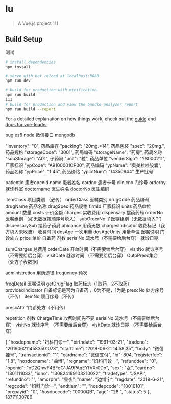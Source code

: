 # lu

> A Vue.js project
111
## Build Setup
测试
```bash
# install dependencies
npm install

# serve with hot reload at localhost:8080
npm run dev

# build for production with minification
npm run build
111
# build for production and view the bundle analyzer report
npm run build --report
```

For a detailed explanation on how things work, check out the [guide](http://vuejs-templates.github.io/webpack/) and [docs for vue-loader](http://vuejs.github.io/vue-loader).

pug  es6  node  微信接口 mongodb

"inventory": "0",                       药品库存
"packing": "20mg.*14",                  药品包装
"spec": "20mg.",                        药品规格
"storageCode": "3001",                  药局编码
"storageName": "药房",                  药局名称
"subStorage": "A01",                    子药局
"unit": "粒",                           药品单位
"venderSign": "YS000211",               厂家标识
"ypCode": "A9100001CP00",               药品编码
"ypName": "奥美拉唑胶囊",               药品名称
"ypPrice": "1.45",                      药品价格
"yplotNum": "14350944"                  生产批号




patientid 患者openId
name 患者姓名
cardno 患者卡号
clinicno 门诊号 
orderby 就诊科室 
doctorname 医生姓名 
doctorNo 医生编码  

itemClass 项目类别 （必传）
orderClass 医嘱类别 
drugCode 药品编码 
drugName 药品名称 
drugSpec 药品规格
firmId 厂家标识 
units 药品单位
amount 数量 
costs 计价金额
charges 实收费用 
dispensary 摆药药局 
orderNo 医嘱组别 （如无数据按顺序号填入）
subOrderNo 子医嘱组别（无数据填入‘1’）
dispensarySub 摆药子药局
abidance 用药天数 
chargesIndicator 收费标记（我方填入未收费）
收费时间
dosAge 一次用量 
dosAgeUnits 用量单位 
医嘱说明
门诊处方
price 单价
自备药
剂数
serialNo 流水号（不需要给后台穿）
就诊日期

sumCharges 总费用 
orderDate 开单时间（不需要给后台穿）
visitNo 就诊序号（不需要给后台穿）
visitDate 就诊时间 （不需要给后台穿）
OutpPresc集合（处方子表数据）







administretion 用药途径 
frequency 频次
 








 
freqDetail 医嘱说明 
getDrugFlag 取药标志（1取药，2不取药）
providedIndicator 自备标记是否为自备药 ，0为不是，1为是
prescNo 处方序号 （不传）
itemNo 项目序号（不传）

prescAttr “门诊处方（不用传）

repetition 剂数 
ChargeTime 收费时间先不要
serialNo 流水号（不需要给后台穿）
visitNo 就诊序号 （不需要给后台穿）
visitDate 就诊日期 （不需要给后台穿）

{
    "hosdepname": "妇科门诊一",
    "birthdate": "1991-03-21",
    "tradeno": "2019062114583501078",
    "starttime": "2019-06-21 14:58:35",
    "body": "微信挂号",
    "transactionid": "1",
    "cardname": "微信支付",
    "id": 804,
    "registerfee": "1.8",
    "hosdocname": "曲博",
    "regname": "妇科门诊一",
    "refunddee": "0",
    "openid": "oD2QnwF4BFqG1JA9PAqEYfVXr0Do",
    "sex": "女",
    "cardno": "1301111033",
    "idno": "130824199103210022",
    "tradetype": "JSAPI",
    "refundno": "",
    "amorpm": "昼夜",
    "name": "边博宇",
    "regdate": "2019-6-21",
    "regcode": "妇科门诊一",
    "endtiem": "",
    "hosdepcode": "10010101",
    "prepayid": "0",
    "hosdoccode": "0000QB",
    "age": "28 ",
    "status": 5
},
18771130786